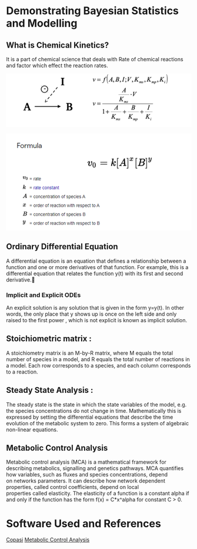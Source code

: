
# Demonstrating Bayesian Statistics and Modelling 

## What is Chemical Kinetics?

It is a part of chemical science that deals with Rate of chemical reactions and factor which effect the reaction rates.

![A Gives B](https://github.com/Rahul-Ganesan/Bioinformatics-and-Biological-Systems/blob/09b0cc740e373a5e58892e7bc813b51358c5059d/Bayesian%20Statistics%20and%20Modelling/One.png)

   ![Rate Law](https://github.com/Rahul-Ganesan/Bioinformatics-and-Biological-Systems/blob/34bc12d01edeb87b3ec4fbb1f0983e00d54b73c3/Bayesian%20Statistics%20and%20Modelling/Two.jpg)


## Ordinary Differential Equation

A differential equation is an equation that defines a relationship 
between a function and one or more derivatives of that function.
For example, this is a differential equation that relates the function y(t) with its first and second derivative.

### Implicit and Explicit ODEs

An explicit solution is any solution that is given in the form y=y(t). In other words, the only place that y shows up is once on the left side and only raised to the first power , which is not explicit is known as implicit solution.

## Stoichiometric matrix :

A stoichiometry matrix is an M-by-R matrix, where M equals the total number of species in a model, and R equals the total number of reactions in a model. Each row corresponds to a species, and each column corresponds to a reaction.

## Steady State Analysis :

The steady state is the state in which the state variables of the model, e.g. the species concentrations do not change in time. Mathematically this is expressed by setting the differential equations that describe the time evolution of the metabolic system to zero. This forms a system of algebraic non-linear equations.

## Metabolic Control Analysis

Metabolic control analysis (MCA) is a mathematical framework for describing metabolics, signalling and genetics pathways. MCA quantifies how variables, such as fluxes and species concentrations, depend on networks parameters. It can describe how network dependent properties, called control coefficients, depend on local properties called elasticity. The elasticity of a function is a constant alpha if and only if the function has the form f(x) = C*x^alpha for constant C > 0.

# Software Used and References

[Copasi](https://copasi.org/)
[Metabolic Control Analysis](https://www.ncbi.nlm.nih.gov/pmc/articles/PMC2447884/)

